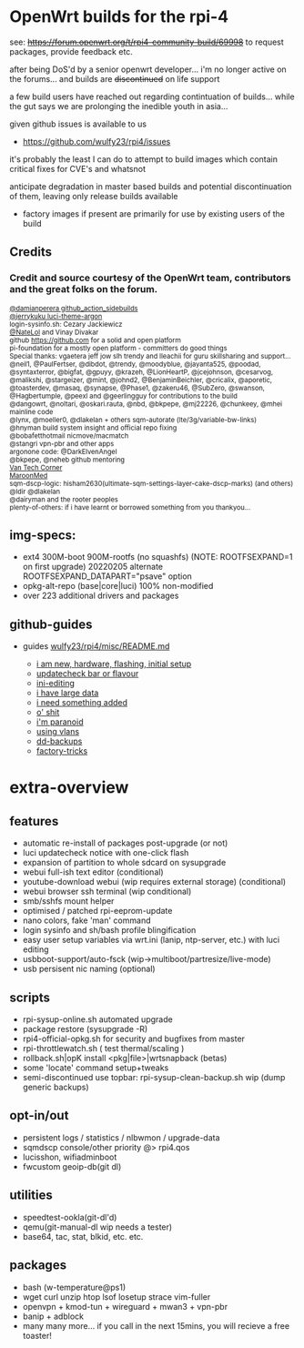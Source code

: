 

# OpenWrt builds for the rpi-4

see: <s>https://forum.openwrt.org/t/rpi4-community-build/69998</s> to request packages, provide feedback etc.

after being DoS'd by a senior openwrt developer... i'm no longer active on the forums...
and builds are <s>discontinued</s> on life support

a few build users have reached out regarding contintuation of builds...
while the gut says we are prolonging the inedible youth in asia...

given github issues is available to us

- https://github.com/wulfy23/rpi4/issues

it's probably the least I can do to attempt to build images which
contain critical fixes for CVE's and whatsnot

anticipate degradation in master based builds and potential discontinuation of them, leaving only release builds available
- factory images if present are primarily for use by existing users of the build








## Credits

### Credit and source courtesy of the OpenWrt team, contributors and the great folks on the forum.


<sup>[@damianperera github_action_sidebuilds](https://github.com/damianperera/openwrt-rpi)</sup><br>
<sup>[@jerrykuku luci-theme-argon](https://github.com/jerrykuku/luci-theme-argon)</sup><br>
<sup>login-sysinfo.sh: Cezary Jackiewicz</sup><br>
<sup>[@NateLol](https://github.com/NateLol/luci-app-oled) and Vinay Divakar</sup><br>
<sup>github https://github.com for a solid and open platform</sup><br>
<sup>pi-foundation for a mostly open platform - committers do good things</sup><br>
<sup>Special thanks: vgaetera jeff jow slh trendy and lleachii for guru skillsharing and support... </sup><br>
<sup>@neil1, @PaulFertser, @dibdot, @trendy, @moodyblue, @jayanta525, @poodad, @syntaxterror, @bigfat, @gpuyy, @krazeh, @LionHeartP, @jcejohnson, @cesarvog, @malikshi, @stargeizer, @mint, @johnd2, @BenjaminBeichler, @cricalix, @aporetic, @toasterdev, @masaq, @synapse, @Phase1, @zakeru46, @SubZero, @swanson, @Hagbertumple, @peexl and @geerlingguy for contributions to the build</sup><br>
<sup>@dangowrt, @noltari, @oskari.rauta, @nbd, @bkpepe, @mj22226, @chunkeey, @mhei mainline code</sup><br>
<sup>@lynx, @moeller0, @dlakelan + others sqm-autorate (lte/3g/variable-bw-links)</sup><br>
<sup>@hnyman build system insight and official repo fixing</sup><br>
<sup>@bobafetthotmail nicmove/macmatch</sup><br>
<sup>@stangri vpn-pbr and other apps</sup><br>
<sup>argonone code: @DarkElvenAngel</sup><br>
<sup>@bkpepe, @neheb github mentoring</sup><br>
<sup>[Van Tech Corner](https://www.youtube.com/channel/UCczXrZ5r1nCMACiaipGqbtw)</sup><br>
<sup>[MaroonMed](https://www.maroonmed.com/berry-on-a-bush-router-on-a-stick-raspberry-pi-4-inter-vlan-openwrt-router/)</sup><br>
<sup>sqm-dscp-logic: hisham2630(ultimate-sqm-settings-layer-cake-dscp-marks) (and others) @ldir @dlakelan</sup><br>
<sup>@dairyman and the rooter peoples</sup><br>
<sup>plenty-of-others: if i have learnt or borrowed something from you thankyou...</sup><br>



## img-specs:
- ext4 300M-boot 900M-rootfs (no squashfs) (NOTE: ROOTFSEXPAND=1 on first upgrade)
                            20220205 alternate ROOTFSEXPAND_DATAPART="psave" option 
- opkg-alt-repo (base|core|luci) 100% non-modified
- over 223 additional drivers and packages


## github-guides
- guides [wulfy23/rpi4/misc/README.md](https://github.com/wulfy23/rpi4/blob/master/misc/README.md)

	- [i am new, hardware, flashing, initial setup](https://github.com/wulfy23/rpi4/blob/master/misc/guides/abc123.md)
	- [updatecheck bar or flavour](https://github.com/wulfy23/rpi4/blob/master/misc/guides/updatecheck.md)
	- [ini-editing](https://github.com/wulfy23/rpi4/blob/master/misc/guides/updatecheck.md#ini-editing)
	- [i have large data](https://github.com/wulfy23/rpi4/blob/master/misc/guides/i_have_large_data.md)
	- [i need something added](https://github.com/wulfy23/rpi4/blob/master/misc/guides/i_need_something_added.md)
	- [o' shit](https://github.com/wulfy23/rpi4/blob/master/misc/guides/fsck.md)
	- [i'm paranoid](https://github.com/wulfy23/rpi4/blob/master/misc/guides/im_paranoid.md)
	- [using vlans](https://github.com/wulfy23/rpi4/blob/master/HARDWARE.md#using-vlans)
	- [dd-backups](https://github.com/wulfy23/rpi4/blob/master/misc/guides/dd-backups.md)
	- [factory-tricks](https://github.com/wulfy23/rpi4/blob/master/misc/guides/factory-tricks.md)


# extra-overview

## features
- automatic re-install of packages post-upgrade (or not)
- luci updatecheck notice with one-click flash
- expansion of partition to whole sdcard on sysupgrade
- webui full-ish text editor (conditional)
- youtube-download webui (wip requires external storage) (conditional)
- webui browser ssh terminal (wip conditional)
- smb/sshfs mount helper
- optimised / patched rpi-eeprom-update
- nano colors, fake 'man' command
- login sysinfo and sh/bash profile blingification
- easy user setup variables via wrt.ini (lanip, ntp-server, etc.) with luci editing
- usbboot-support/auto-fsck (wip->multiboot/partresize/live-mode)
- usb persisent nic naming (optional)

## scripts
- rpi-sysup-online.sh automated upgrade
- package restore (sysupgrade -R)
- rpi4-official-opkg.sh for security and bugfixes from master
- rpi-throttlewatch.sh ( test thermal/scaling )
- rollback.sh|opK install <pkg|file>|wrtsnapback (betas)
- some 'locate' command setup+tweaks
- semi-discontinued use topbar: rpi-sysup-clean-backup.sh wip (dump generic backups)


## opt-in/out
- persistent logs / statistics / nlbwmon / upgrade-data
- sqmdscp console/other priority @> rpi4.qos
- lucisshon, wifiadminboot
- fwcustom geoip-db(git dl)

## utilities
- speedtest-ookla(git-dl'd)
- qemu(git-manual-dl wip needs a tester)
- base64, tac, stat, blkid, etc. etc.


## packages
- bash (w-temperature@ps1)
- wget curl unzip htop lsof losetup strace vim-fuller
- openvpn + kmod-tun + wireguard + mwan3 + vpn-pbr
- banip + adblock
- many many more... if you call in the next 15mins, you will recieve a free toaster!





